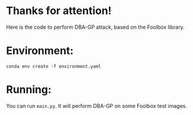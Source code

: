 # Thanks for attention! #
Here is the code to perform DBA-GP attack, based on the Foolbox library.

# Environment: #
```conda env create -f environment.yaml```

# Running: #
You can run `main.py`. It will perform DBA-GP on some Foolbox test images. 

